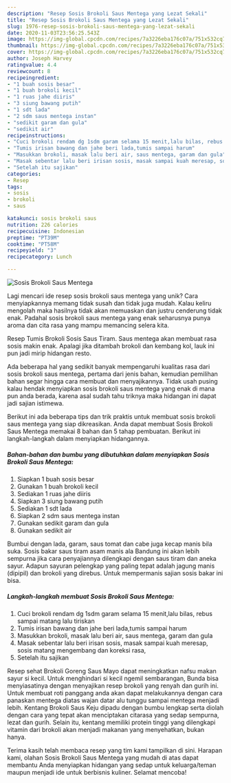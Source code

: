 ```yaml
---
description: "Resep Sosis Brokoli Saus Mentega yang Lezat Sekali"
title: "Resep Sosis Brokoli Saus Mentega yang Lezat Sekali"
slug: 1976-resep-sosis-brokoli-saus-mentega-yang-lezat-sekali
date: 2020-11-03T23:56:25.543Z
image: https://img-global.cpcdn.com/recipes/7a3226eba176c07a/751x532cq70/sosis-brokoli-saus-mentega-foto-resep-utama.jpg
thumbnail: https://img-global.cpcdn.com/recipes/7a3226eba176c07a/751x532cq70/sosis-brokoli-saus-mentega-foto-resep-utama.jpg
cover: https://img-global.cpcdn.com/recipes/7a3226eba176c07a/751x532cq70/sosis-brokoli-saus-mentega-foto-resep-utama.jpg
author: Joseph Harvey
ratingvalue: 4.4
reviewcount: 8
recipeingredient:
- "1 buah sosis besar"
- "1 buah brokoli kecil"
- "1 ruas jahe diiris"
- "3 siung bawang putih"
- "1 sdt lada"
- "2 sdm saus mentega instan"
- "sedikit garam dan gula"
- "sedikit air"
recipeinstructions:
- "Cuci brokoli rendam dg 1sdm garam selama 15 menit,lalu bilas, rebus sampai matang lalu tiriskan"
- "Tumis irisan bawang dan jahe beri lada,tumis sampai harum"
- "Masukkan brokoli, masak lalu beri air, saus mentega, garam dan gula"
- "Masak sebentar lalu beri irisan sosis, masak sampai kuah meresap, sosis matang mengembang dan koreksi rasa,"
- "Setelah itu sajikan"
categories:
- Resep
tags:
- sosis
- brokoli
- saus

katakunci: sosis brokoli saus 
nutrition: 226 calories
recipecuisine: Indonesian
preptime: "PT39M"
cooktime: "PT58M"
recipeyield: "3"
recipecategory: Lunch

---
```



![Sosis Brokoli Saus Mentega](https://img-global.cpcdn.com/recipes/7a3226eba176c07a/751x532cq70/sosis-brokoli-saus-mentega-foto-resep-utama.jpg)

Lagi mencari ide resep sosis brokoli saus mentega yang unik? Cara menyiapkannya memang tidak susah dan tidak juga mudah. Kalau keliru mengolah maka hasilnya tidak akan memuaskan dan justru cenderung tidak enak. Padahal sosis brokoli saus mentega yang enak seharusnya punya aroma dan cita rasa yang mampu memancing selera kita.

Resep Tumis Brokoli Sosis Saus Tiram. Saus mentega akan membuat rasa sosis makin enak. Apalagi jika ditambah brokoli dan kembang kol, lauk ini pun jadi mirip hidangan resto.

Ada beberapa hal yang sedikit banyak mempengaruhi kualitas rasa dari sosis brokoli saus mentega, pertama dari jenis bahan, kemudian pemilihan bahan segar hingga cara membuat dan menyajikannya. Tidak usah pusing kalau hendak menyiapkan sosis brokoli saus mentega yang enak di mana pun anda berada, karena asal sudah tahu triknya maka hidangan ini dapat jadi sajian istimewa.


Berikut ini ada beberapa tips dan trik praktis untuk membuat sosis brokoli saus mentega yang siap dikreasikan. Anda dapat membuat Sosis Brokoli Saus Mentega memakai 8 bahan dan 5 tahap pembuatan. Berikut ini langkah-langkah dalam menyiapkan hidangannya.

<!--inarticleads1-->

##### Bahan-bahan dan bumbu yang dibutuhkan dalam menyiapkan Sosis Brokoli Saus Mentega:

1. Siapkan 1 buah sosis besar
1. Gunakan 1 buah brokoli kecil
1. Sediakan 1 ruas jahe diiris
1. Siapkan 3 siung bawang putih
1. Sediakan 1 sdt lada
1. Siapkan 2 sdm saus mentega instan
1. Gunakan sedikit garam dan gula
1. Gunakan sedikit air


Bumbui dengan lada, garam, saus tomat dan cabe juga kecap manis bila suka. Sosis bakar saus tiram asam manis ala Bandung ini akan lebih sempurna jika cara penyajiannya dilengkapi dengan saus tiram dan aneka sayur. Adapun sayuran pelengkap yang paling tepat adalah jagung manis (dipipil) dan brokoli yang direbus. Untuk mempermanis sajian sosis bakar ini bisa. 

<!--inarticleads2-->

##### Langkah-langkah membuat Sosis Brokoli Saus Mentega:

1. Cuci brokoli rendam dg 1sdm garam selama 15 menit,lalu bilas, rebus sampai matang lalu tiriskan
1. Tumis irisan bawang dan jahe beri lada,tumis sampai harum
1. Masukkan brokoli, masak lalu beri air, saus mentega, garam dan gula
1. Masak sebentar lalu beri irisan sosis, masak sampai kuah meresap, sosis matang mengembang dan koreksi rasa,
1. Setelah itu sajikan


Resep sehat Brokoli Goreng Saus Mayo dapat meningkatkan nafsu makan sayur si kecil. Untuk menghindari si kecil ngemil sembarangan, Bunda bisa menyiasatinya dengan menyajikan resep brokoli yang renyah dan gurih ini. Untuk membuat roti panggang anda akan dapat melakukannya dengan cara panaskan mentega diatas wajan datar alu tunggu sampai mentega menjadi lebih. Kentang Brokoli Saus Keju dipadu dengan bumbu lengkap serta diolah dengan cara yang tepat akan menciptakan citarasa yang sedap sempurna, lezat dan gurih. Selain itu, kentang memiliki protein tinggi yang dilengkapi vitamin dari brokoli akan menjadi makanan yang menyehatkan, bukan hanya. 

Terima kasih telah membaca resep yang tim kami tampilkan di sini. Harapan kami, olahan Sosis Brokoli Saus Mentega yang mudah di atas dapat membantu Anda menyiapkan hidangan yang sedap untuk keluarga/teman maupun menjadi ide untuk berbisnis kuliner. Selamat mencoba!
